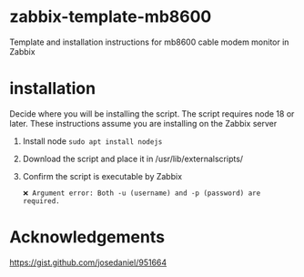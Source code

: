 # zabbix-template-mb8600

Template and installation instructions for mb8600 cable modem monitor in Zabbix

# installation

Decide where you will be installing the script. The script requires node 18 or later.
These instructions assume you are installing on the Zabbix server

1. Install node
   `sudo apt install nodejs`

2. Download the script and place it in /usr/lib/externalscripts/

3. Confirm the script is executable by Zabbix

   ```sudo -u zabbix /usr/lib/zabbix/externalscripts/mb8600 -down
   ❌ Argument error: Both -u (username) and -p (password) are required.
   ```

# Acknowledgements

https://gist.github.com/josedaniel/951664

